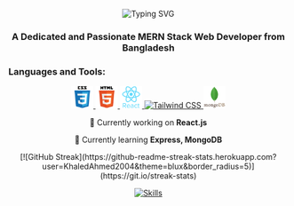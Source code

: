 <p align="center">
  <img src="https://readme-typing-svg.demolab.com?font=Fira+Code&duration=4000&pause=1000&random=false&width=435&lines=Hi+%F0%9F%91%8B%2C+I'm+Khaled+Ahmed+Nayeem" alt="Typing SVG"/>
</p>

<h3 align="center">A Dedicated and Passionate MERN Stack Web Developer from Bangladesh</h3>

<h3 align="left">Languages and Tools:</h3>
<p align="center">
  <a href="https://www.w3schools.com/css/" target="_blank" rel="noreferrer">
    <img src="https://raw.githubusercontent.com/devicons/devicon/master/icons/css3/css3-original-wordmark.svg" alt="CSS3" width="40" height="40"/>
  </a>
  <a href="https://www.w3.org/html/" target="_blank" rel="noreferrer">
    <img src="https://raw.githubusercontent.com/devicons/devicon/master/icons/html5/html5-original-wordmark.svg" alt="HTML5" width="40" height="40"/>
  </a>
  <a href="https://reactjs.org/" target="_blank" rel="noreferrer">
    <img src="https://raw.githubusercontent.com/devicons/devicon/master/icons/react/react-original-wordmark.svg" alt="React" width="40" height="40"/>
  </a>
  <a href="https://tailwindcss.com/" target="_blank" rel="noreferrer">
    <img src="https://www.vectorlogo.zone/logos/tailwindcss/tailwindcss-icon.svg" alt="Tailwind CSS" width="40" height="40"/>
  </a>
  <a href="https://www.mongodb.com/" target="_blank" rel="noreferrer">
    <img src="https://raw.githubusercontent.com/devicons/devicon/master/icons/mongodb/mongodb-original-wordmark.svg" alt="MongoDB" width="40" height="40"/>
  </a>
</p>

<p align="center">
  🔭 Currently working on <strong>React.js</strong>
</p>

<p align="center">
  🌱 Currently learning <strong>Express, MongoDB</strong>
</p>

<p align="center">
  [![GitHub Streak](https://github-readme-streak-stats.herokuapp.com?user=KhaledAhmed2004&theme=blux&border_radius=5)](https://git.io/streak-stats)
</p>

<p align="center">
  <a href="https://skillicons.dev">
    <img src="https://skillicons.dev/icons?i=html,css,js,react,express,mongodb,firebase" alt="Skills" />
  </a>
</p>
